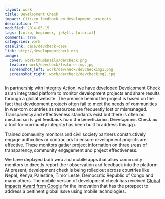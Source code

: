 ```yaml
---
layout: work
title: Development Check
impact: Citizen feedback on development projects
description: ""
modified: 2014-05-15
tags: [intro, beginner, jekyll, tutorial]
comments: true
categories: work
caselink: case/devcheck-case
link: http://developmentcheck.org  
image:
  cover: work/thumbnails/devcheck.png
  feature: work/devcheck/feature-img.jpg
  screenshot_left: work/devcheck/devcheckimg1.png
  screenshot_right: work/devcheck/devcheckimg2.jpg
---
```





In partnership with [Integrity Action](http://www.integrityaction.org), we have developed Development Check as an integrated platform to monitor development projects and share results through a global website. The premise behind the project is based on the fact that development projects often fail to meet the needs of communities in war-torn countries as resources are frequently lost or mismanaged. Transparency and effectiveness standards exist but there is often no mechanism to get feedback from the beneficiaries. Development Check as a tool for community integrity has been built to address this gap.

Trained community monitors and civil society partners constructively engage authorities or contractors to ensure development projects are effective. These monitors gather project information on three areas of transparency, community engagement and project effectiveness.

We have deployed both web and mobile apps that allow community monitors to directly report their observation and feedback into the platform. At present, development check is being rolled out across countries like Nepal, Kenya, Palestine, Timor Leste, Democratic Republic of Congo and many others. The mobile version of development check has received [Global Impacts Award from Google](https://globalimpactchallenge.withgoogle.com/uk2014/charity/integrity-action) for the innovation that has the prospect to address a pertinent global issue using mobile technologies.



